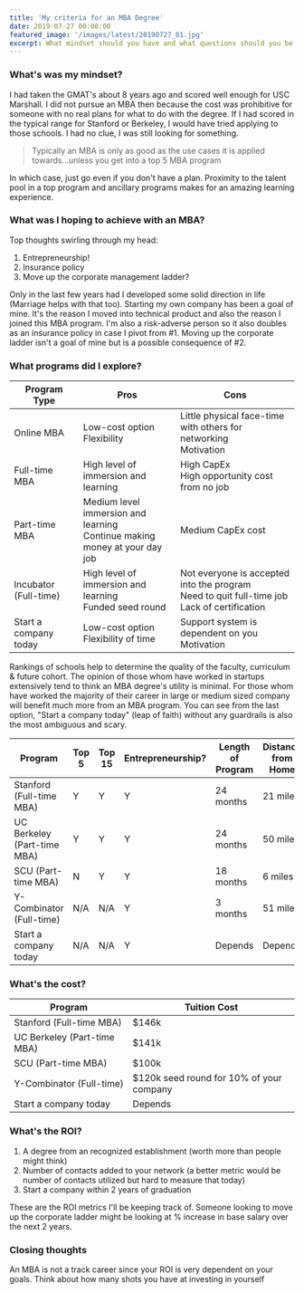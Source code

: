 ```yaml
---
title: 'My criteria for an MBA Degree'
date: 2019-07-27 00:00:00
featured_image: '/images/latest/20190727_01.jpg'
excerpt: What mindset should you have and what questions should you be asking yourself before you pursuit a Masters of Business degree?
---
```


### What's was my mindset?
I had taken the GMAT's about 8 years ago and scored well enough for USC Marshall. I did not pursue an MBA then because the cost was prohibitive for someone with no real plans for what to do with the degree. If I had scored in the typical range for Stanford or Berkeley, I would have tried applying to those schools. I had no clue, I was still looking for something.

> Typically an MBA is only as good as the use cases it is applied towards...unless you get into a top 5 MBA program

In which case, just go even if you don't have a plan. Proximity to the talent pool in a top program and ancillary programs makes for an amazing learning experience.

### What was I hoping to achieve with an MBA?
Top thoughts swirling through my head:
1. Entrepreneurship!
2. Insurance policy
3. Move up the corporate management ladder?

Only in the last few years had I developed some solid direction in life (Marriage helps with that too). Starting my own company has been a goal of mine. It's the reason I moved into technical product and also the reason I joined this MBA program. I'm also a risk-adverse person so it also doubles as an insurance policy in case I pivot from #1. Moving up the corporate ladder isn't a goal of mine but is a possible consequence of #2.   

### What programs did I explore?
| Program Type | Pros | Cons |
|--------------|------|------|
| Online MBA | Low-cost option<br>Flexibility	|	Little physical face-time with others for networking<br>Motivation |
| Full-time MBA | High level of immersion and learning | High CapEx<br>High opportunity cost from no job |
| Part-time MBA | Medium level immersion and learning<br>Continue making money at your day job | Medium CapEx cost |
| Incubator (Full-time) | High level of immersion and learning<br>Funded seed round | Not everyone is accepted into the program<br>Need to quit full-time job<br>Lack of certification |
| Start a company today	| Low-cost option<br>Flexibility of time | Support system is dependent on you<br>Motivation |

Rankings of schools help to determine the quality of the faculty, curriculum & future cohort. The opinion of those whom have worked in startups extensively tend to think an MBA degree's utility is minimal. For those whom have worked the majority of their career in large or medium sized company will benefit much more from an MBA program. You can see from the last option, "Start a company today" (leap of faith) without any guardrails is also the most ambiguous and scary.

| Program | Top 5 | Top 15 | Entrepreneurship? | Length of Program | Distance from Home |
|---------|-------|--------|-------------------|-------------------|--------------------|
| Stanford (Full-time MBA) | Y	|	Y |	Y	|	24 months | 21 miles |
| UC Berkeley (Part-time MBA) | Y | Y | Y | 24 months | 50 miles |
| SCU (Part-time MBA) | N | Y | Y | 18 months | 6 miles |
| Y-Combinator (Full-time) | N/A | N/A | Y | 3 months | 51 miles |
| Start a company today	| N/A | N/A | Y | Depends | Depends |

### What's the cost?
| Program |	Tuition Cost |
|---------|--------------|
| Stanford (Full-time MBA) | $146k |
| UC Berkeley (Part-time MBA) | $141k |
| SCU (Part-time MBA)	| $100k |
| Y-Combinator (Full-time)| $120k seed round for 10% of your company |
| Start a company today	| Depends |

### What's the ROI?
1. A degree from an recognized establishment (worth more than people might think)
2. Number of contacts added to your network (a better metric would be number of contacts utilized but hard to measure that today)
3. Start a company within 2 years of graduation

These are the ROI metrics I'll be keeping track of. Someone looking to move up the corporate ladder might be looking at % increase in base salary over the next 2 years.

### Closing thoughts
An MBA is not a track career since your ROI is very dependent on your goals. Think about how many shots you have at investing in yourself   

